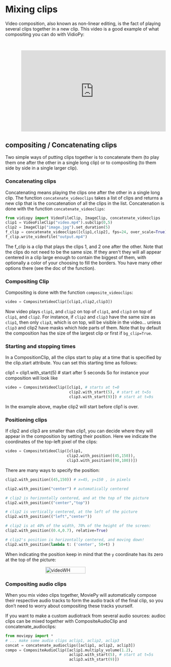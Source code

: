 # Mixing clips

Video composition, also known as non-linear editing, is the fact of playing several clips together in a new clip. This video is a good example of what compositing you can do with VidioPy:

<!-- Adding youtube video in the markdown -->
<style>
    /* Styles for the container */
    .container {
        position: relative;
        padding-top: 56.25%; /* 16:9 aspect ratio */
    }

    /* Styles for the responsive iframe */
    .responsive-iframe {
        position: absolute;
        top: 10%;
        left: 10%;
        width: 90%;
        height: 90%;
    }
</style>
<div class="container">
    <iframe class="responsive-iframe" src="https://www.youtube.com/embed/rIehsqqYFEM" frameborder="0" allow="accelerometer; autoplay; encrypted-media; gyroscope; picture-in-picture" allowfullscreen></iframe>
</div>

## compositing / Concatenating clips

Two simple ways of putting clips together is to concatenate them (to play them one after the other in a single long clip) or to compositing (to them side by side in a single larger clip).

### Concatenating clips

Concatenating means playing the clips one after the other in a single long clip. The function `concatenate_videoclips` takes a list of clips and returns a new clip that is the concatenation of all the clips in the list.
Concatenation is done with the function `concatenate_videoclips`:

```python linenums="1"
from vidiopy import VideoFileClip, ImageClip, concatenate_videoclips
clip1 = VideoFileClip("video.mp4").subclip(0,5)
clip2 = ImageClip("image.jpg").set_duration(5)
f_clip = concatenate_videoclips([clip1,clip2], fps=24, over_scale=True)
f_clip.write_videofile("output.mp4")
```

The f_clip is a clip that plays the clips 1, and 2 one after the other. Note that the clips do not need to be the same size. If they aren't they will all appear centered in a clip large enough to contain the biggest of them, with optionally a color of your choosing to fill the borders. You have many other options there (see the doc of the function).

### Compositing Clip

Compositing is done with the function `composite_videoclips`:

```python
video = CompositeVideoClip([clip1,clip2,clip3])
```

Now video plays `clip1`, and `clip2` on top of `clip1`, and `clip3` on top of `clip1`, and `clip2`. For instance, if `clip2` and `clip3` have the same size as `clip1`, then only `clip3`, which is on top, will be visible in the video… unless `clip3` and clip2 have masks which hide parts of them. Note that by default the composition has the size of the largest clip or first if `bg_clip=True`.

### Starting and stopping times

In a CompositionClip, all the clips start to play at a time that is specified by the clip.start attribute. You can set this starting time as follows:

clip1 = clip1.with_start(5) # start after 5 seconds
So for instance your composition will look like

```python linenums="1"
video = CompositeVideoClip([clip1, # starts at t=0
                            clip2.with_start(5), # start at t=5s
                            clip3.with_start(9)]) # start at t=9s
```

In the example above, maybe clip2 will start before clip1 is over.

### Positioning clips

If clip2 and clip3 are smaller than clip1, you can decide where they will appear in the composition by setting their position. Here we indicate the coordinates of the top-left pixel of the clips:

```python linenums="1"
video = CompositeVideoClip([clip1,
                           clip2.with_position((45,150)),
                           clip3.with_position((90,100))])
```

There are many ways to specify the position:

```python linenums="1"
clip2.with_position((45,150)) # x=45, y=150 , in pixels

clip2.with_position("center") # automatically centered

# clip2 is horizontally centered, and at the top of the picture
clip2.with_position(("center","top"))

# clip2 is vertically centered, at the left of the picture
clip2.with_position(("left","center"))

# clip2 is at 40% of the width, 70% of the height of the screen:
clip2.with_position((0.4,0.7), relative=True)

# clip2's position is horizontally centered, and moving down!
clip2.with_position(lambda t: ('center', 50+t) )
```

When indicating the position keep in mind that the `y` coordinate has its zero at the top of the picture:

<div style="display: flex; justify-content: center;">
    <img src="https://moviepy.readthedocs.io/en/latest/_images/videoWH.jpeg" alt="videoWH" style="width: 50%; height: auto;" />
</div>

### Compositing audio clips

When you mix video clips together, MoviePy will automatically compose their respective audio tracks to form the audio track of the final clip, so you don’t need to worry about compositing these tracks yourself.

If you want to make a custom audiotrack from several audio sources: audioc clips can be mixed together with CompositeAudioClip and concatenate_audioclips:

```python linenums="1"
from moviepy import *
# ... make some audio clips aclip1, aclip2, aclip3
concat = concatenate_audioclips([aclip1, aclip2, aclip3])
compo = CompositeAudioClip([aclip1.multiply_volume(1.2),
                            aclip2.with_start(5), # start at t=5s
                            aclip3.with_start(9)])
```
